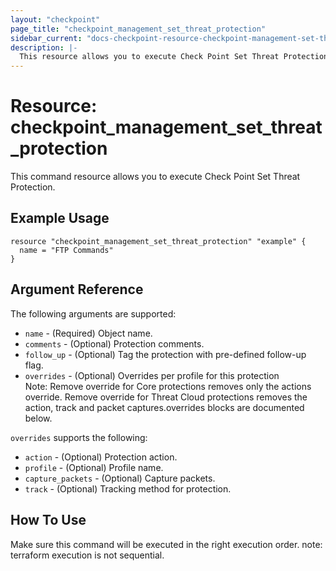 ```yaml
---
layout: "checkpoint"
page_title: "checkpoint_management_set_threat_protection"
sidebar_current: "docs-checkpoint-resource-checkpoint-management-set-threat-protection"
description: |-
  This resource allows you to execute Check Point Set Threat Protection.
---
```


# Resource: checkpoint_management_set_threat_protection

This command resource allows you to execute Check Point Set Threat Protection.

## Example Usage


```hcl
resource "checkpoint_management_set_threat_protection" "example" {
  name = "FTP Commands"
}
```

## Argument Reference

The following arguments are supported:

* `name` - (Required) Object name. 
* `comments` - (Optional) Protection comments. 
* `follow_up` - (Optional) Tag the protection with pre-defined follow-up flag. 
* `overrides` - (Optional) Overrides per profile for this protection<br> Note: Remove override for Core protections removes only the actions override. Remove override for Threat Cloud protections removes the action, track and packet captures.overrides blocks are documented below.


`overrides` supports the following:

* `action` - (Optional) Protection action. 
* `profile` - (Optional) Profile name. 
* `capture_packets` - (Optional) Capture packets. 
* `track` - (Optional) Tracking method for protection. 


## How To Use
Make sure this command will be executed in the right execution order. 
note: terraform execution is not sequential.  

